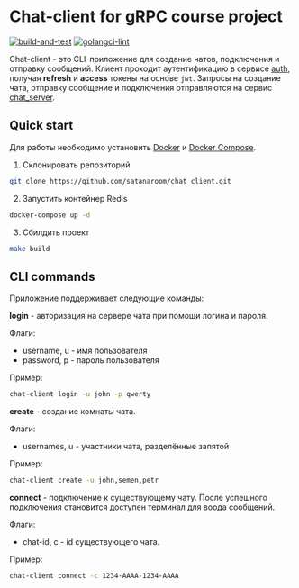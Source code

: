 # Chat-client for gRPC course project

[![build-and-test](https://github.com/satanaroom/chat_client/actions/workflows/build-and-test.yml/badge.svg)](https://github.com/satanaroom/chat_client/actions/workflows/build-and-test.yml)
[![golangci-lint](https://github.com/satanaroom/chat_client/actions/workflows/golangci-lint.yml/badge.svg)](https://github.com/satanaroom/chat_client/actions/workflows/golangci-lint.yml)

Chat-client - это CLI-приложение для создание чатов, подключения и отправку сообщений.
Клиент проходит аутентификацию в сервисе [auth](https://github.com/satanaroom/auth), 
получая **refresh** и **access** токены на основе `jwt`. Запросы на создание чата, 
отправку сообщение и подключения отправляются на сервис [chat_server](https://github.com/satanaroom/chat_server).

## Quick start
Для работы необходимо установить [Docker](https://docs.docker.com/engine/install/) и [Docker Compose](https://docs.docker.com/compose/install/).

1. Склонировать репозиторий
``` bash
git clone https://github.com/satanaroom/chat_client.git
```

2. Запустить контейнер Redis
``` bash
docker-compose up -d
```

3. Сбилдить проект
``` bash
make build
```

## CLI commands
Приложение поддерживает следующие команды:

**login** - авторизация на сервере чата при помощи логина и пароля.

Флаги: 
  * username, u - имя пользователя
  * password, p - пароль пользователя

Пример:
```bash
chat-client login -u john -p qwerty
```

**create** - создание комнаты чата.

Флаги:
* usernames, u - участники чата, разделённые запятой

Пример:
```bash
chat-client create -u john,semen,petr
```

**connect** - подключение к существующему чату. После успешного подключения становится доступен терминал для воода сообщений.

Флаги:
* chat-id, c - id существующего чата.

Пример:
```bash
chat-client connect -c 1234-AAAA-1234-AAAA
```

